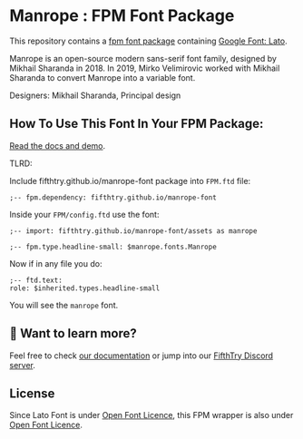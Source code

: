 # Manrope : FPM Font Package

This repository contains a [fpm font package](https://fpm.dev/featured/fonts/) containing [Google Font: 
Lato](https://fonts.google.com/specimen/maprope/about).

Manrope is an open-source modern sans-serif font family, designed by Mikhail Sharanda in 2018. In 2019, Mirko Velimirovic worked with Mikhail Sharanda to convert Manrope into a variable font.

Designers: Mikhail Sharanda, Principal design

## How To Use This Font In Your FPM Package:

[Read the docs and demo](https://fifthtry.github.io/manrope-font).

TLRD:

Include fifthtry.github.io/manrope-font package into `FPM.ftd` file:

```ftd
;-- fpm.dependency: fifthtry.github.io/manrope-font
```

Inside your `FPM/config.ftd` use the font:

```ftd
;-- import: fifthtry.github.io/manrope-font/assets as manrope

;-- fpm.type.headline-small: $manrope.fonts.Manrope
```

Now if in any file you do:

```ftd
;-- ftd.text:
role: $inherited.types.headline-small
```

You will see the `manrope` font.

## 👀 Want to learn more?

Feel free to check [our documentation](https://fpm.dev/) or jump into our [FifthTry Discord 
server](https://discord.gg/bucrdvptYd).

## License

Since Lato Font is under [Open Font Licence](https://fonts.google.com/specimen/Manrope/about?query=manrope), this FPM wrapper is also
under [Open Font Licence](LICENSE).





